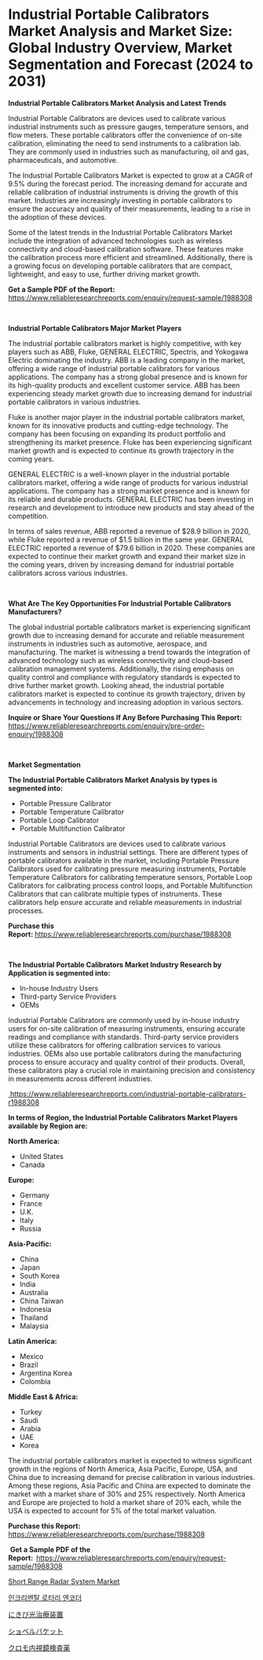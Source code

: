 <p><h1>Industrial Portable Calibrators Market Analysis and Market Size: Global Industry Overview, Market Segmentation and Forecast (2024 to 2031)</h1></p><p><strong>Industrial Portable Calibrators Market Analysis and Latest Trends</strong></p>
<p><p>Industrial Portable Calibrators are devices used to calibrate various industrial instruments such as pressure gauges, temperature sensors, and flow meters. These portable calibrators offer the convenience of on-site calibration, eliminating the need to send instruments to a calibration lab. They are commonly used in industries such as manufacturing, oil and gas, pharmaceuticals, and automotive.</p><p>The Industrial Portable Calibrators Market is expected to grow at a CAGR of 9.5% during the forecast period. The increasing demand for accurate and reliable calibration of industrial instruments is driving the growth of this market. Industries are increasingly investing in portable calibrators to ensure the accuracy and quality of their measurements, leading to a rise in the adoption of these devices.</p><p>Some of the latest trends in the Industrial Portable Calibrators Market include the integration of advanced technologies such as wireless connectivity and cloud-based calibration software. These features make the calibration process more efficient and streamlined. Additionally, there is a growing focus on developing portable calibrators that are compact, lightweight, and easy to use, further driving market growth.</p></p>
<p><strong>Get a Sample PDF of the Report:&nbsp;</strong> <a href="https://www.reliableresearchreports.com/enquiry/request-sample/1988308">https://www.reliableresearchreports.com/enquiry/request-sample/1988308</a></p>
<p>&nbsp;</p>
<p><strong>Industrial Portable Calibrators Major Market Players</strong></p>
<p><p>The industrial portable calibrators market is highly competitive, with key players such as ABB, Fluke, GENERAL ELECTRIC, Spectris, and Yokogawa Electric dominating the industry. ABB is a leading company in the market, offering a wide range of industrial portable calibrators for various applications. The company has a strong global presence and is known for its high-quality products and excellent customer service. ABB has been experiencing steady market growth due to increasing demand for industrial portable calibrators in various industries.</p><p>Fluke is another major player in the industrial portable calibrators market, known for its innovative products and cutting-edge technology. The company has been focusing on expanding its product portfolio and strengthening its market presence. Fluke has been experiencing significant market growth and is expected to continue its growth trajectory in the coming years.</p><p>GENERAL ELECTRIC is a well-known player in the industrial portable calibrators market, offering a wide range of products for various industrial applications. The company has a strong market presence and is known for its reliable and durable products. GENERAL ELECTRIC has been investing in research and development to introduce new products and stay ahead of the competition.</p><p>In terms of sales revenue, ABB reported a revenue of $28.9 billion in 2020, while Fluke reported a revenue of $1.5 billion in the same year. GENERAL ELECTRIC reported a revenue of $79.6 billion in 2020. These companies are expected to continue their market growth and expand their market size in the coming years, driven by increasing demand for industrial portable calibrators across various industries.</p></p>
<p>&nbsp;</p>
<p><strong>What Are The Key Opportunities For Industrial Portable Calibrators Manufacturers?</strong></p>
<p><p>The global industrial portable calibrators market is experiencing significant growth due to increasing demand for accurate and reliable measurement instruments in industries such as automotive, aerospace, and manufacturing. The market is witnessing a trend towards the integration of advanced technology such as wireless connectivity and cloud-based calibration management systems. Additionally, the rising emphasis on quality control and compliance with regulatory standards is expected to drive further market growth. Looking ahead, the industrial portable calibrators market is expected to continue its growth trajectory, driven by advancements in technology and increasing adoption in various sectors.</p></p>
<p><strong>Inquire or Share Your Questions If Any Before Purchasing This Report:</strong> <a href="https://www.reliableresearchreports.com/enquiry/pre-order-enquiry/1988308">https://www.reliableresearchreports.com/enquiry/pre-order-enquiry/1988308</a></p>
<p>&nbsp;</p>
<p><strong>Market Segmentation</strong></p>
<p><strong>The Industrial Portable Calibrators Market Analysis by types is segmented into:</strong></p>
<p><ul><li>Portable Pressure Calibrator</li><li>Portable Temperature Calibrator</li><li>Portable Loop Calibrator</li><li>Portable Multifunction Calibrator</li></ul></p>
<p><p>Industrial Portable Calibrators are devices used to calibrate various instruments and sensors in industrial settings. There are different types of portable calibrators available in the market, including Portable Pressure Calibrators used for calibrating pressure measuring instruments, Portable Temperature Calibrators for calibrating temperature sensors, Portable Loop Calibrators for calibrating process control loops, and Portable Multifunction Calibrators that can calibrate multiple types of instruments. These calibrators help ensure accurate and reliable measurements in industrial processes.</p></p>
<p><strong>Purchase this Report:&nbsp;</strong><a href="https://www.reliableresearchreports.com/purchase/1988308">https://www.reliableresearchreports.com/purchase/1988308</a></p>
<p>&nbsp;</p>
<p><strong>The Industrial Portable Calibrators Market Industry Research by Application is segmented into:</strong></p>
<p><ul><li>In-house Industry Users</li><li>Third-party Service Providers</li><li>OEMs</li></ul></p>
<p><p>Industrial Portable Calibrators are commonly used by in-house industry users for on-site calibration of measuring instruments, ensuring accurate readings and compliance with standards. Third-party service providers utilize these calibrators for offering calibration services to various industries. OEMs also use portable calibrators during the manufacturing process to ensure accuracy and quality control of their products. Overall, these calibrators play a crucial role in maintaining precision and consistency in measurements across different industries.</p></p>
<p><a href="https://www.reliableresearchreports.com/industrial-portable-calibrators-r1988308">&nbsp;https://www.reliableresearchreports.com/industrial-portable-calibrators-r1988308</a></p>
<p><strong>In terms of Region, the Industrial Portable Calibrators Market Players available by Region are:</strong></p>
<p>
    <p> <strong> North America: </strong>
        <ul>
            <li>United States</li>
            <li>Canada</li>
        </ul>
        </p> 
    <p> <strong> Europe: </strong>
        <ul>
            <li>Germany</li>
            <li>France</li>
            <li>U.K.</li>
            <li>Italy</li>
            <li>Russia</li>
        </ul>
        </p> 
    <p> <strong> Asia-Pacific: </strong>
        <ul>
            <li>China</li>
            <li>Japan</li>
            <li>South Korea</li>
            <li>India</li>
            <li>Australia</li>
            <li>China Taiwan</li>
            <li>Indonesia</li>
            <li>Thailand</li>
            <li>Malaysia</li>
        </ul>
        </p> 
    <p> <strong> Latin America: </strong>
        <ul>
            <li>Mexico</li>
            <li>Brazil</li>
            <li>Argentina Korea</li>
            <li>Colombia</li>
        </ul>
        </p> 
    <p> <strong> Middle East & Africa: </strong>
        <ul>
            <li>Turkey</li>
            <li>Saudi</li>
            <li>Arabia</li>
            <li>UAE</li>
            <li>Korea</li>
        </ul>
    </p>
    </p>
<p><p>The industrial portable calibrators market is expected to witness significant growth in the regions of North America, Asia Pacific, Europe, USA, and China due to increasing demand for precise calibration in various industries. Among these regions, Asia Pacific and China are expected to dominate the market with a market share of 30% and 25% respectively. North America and Europe are projected to hold a market share of 20% each, while the USA is expected to account for 5% of the total market valuation.</p></p>
<p><strong>Purchase this Report: </strong><a href="https://www.reliableresearchreports.com/purchase/1988308">https://www.reliableresearchreports.com/purchase/1988308</a></p>
<p>&nbsp;<strong>Get a Sample PDF of the Report:&nbsp;&nbsp;</strong><a href="https://www.reliableresearchreports.com/enquiry/request-sample/1988308">https://www.reliableresearchreports.com/enquiry/request-sample/1988308</a></p>
<p><strong></strong></p>
<p><p><a href="https://github.com/Angelnienowdseej3e45z3p8c/Market-Research-Report-List-2/blob/main/short-range-radar-system-market.md">Short Range Radar System Market</a></p><p><a href="https://medium.com/@karenburke2009/%ED%9A%8C%EC%A0%84-%EC%97%94%EC%BD%94%EB%8D%94-%EC%8B%9C%EC%9E%A5-%EB%B6%84%EC%84%9D-%EA%B8%80%EB%A1%9C%EB%B2%8C-%EC%82%B0%EC%97%85-%EC%A0%84%EB%A7%9D-%EB%B0%8F-%EC%98%88%EC%B8%A1-2024%EB%85%84%EB%B6%80%ED%84%B0-2031%EB%85%84-2016173dff74">인크리멘탈 로터리 엔코더</a></p><p><a href="https://medium.com/@jack3lambert/%E3%81%AB%E3%81%8D%E3%81%B3%E5%85%89%E7%99%82%E6%B3%95%E3%83%87%E3%83%90%E3%82%A4%E3%82%B9%E5%B8%82%E5%A0%B4-%E5%B8%82%E5%A0%B4%E3%82%B7%E3%82%A7%E3%82%A2-%E5%B8%82%E5%A0%B4%E5%8B%95%E5%90%91-%E5%8F%8A%E3%81%B3%E5%B0%86%E6%9D%A5%E3%81%AE%E6%88%90%E9%95%B7%E3%82%92%E6%8E%A2%E3%82%8B-87dfbe9b0b43">にきび光治療装置</a></p><p><a href="https://github.com/KaydenJohns1964/Market-Research-Report-List-1/blob/main/189517433866.md">ショベルバケット</a></p><p><a href="https://medium.com/@r.aspinall_32685/%E3%82%AF%E3%83%AD%E3%83%A2%E3%82%A8%E3%83%B3%E3%83%89%E3%82%B9%E3%82%B3%E3%83%94%E3%83%BC%E8%96%AC%E5%89%A4%E3%81%AE%E5%B8%82%E5%A0%B4%E5%88%86%E6%9E%90%E3%81%A82024%E5%B9%B4%E3%81%8B%E3%82%892031%E5%B9%B4%E3%81%BE%E3%81%A7%E3%81%AE%E4%BA%88%E6%B8%AC%E5%B8%82%E5%A0%B4%E8%A6%8F%E6%A8%A1-af18e61323b1">クロモ内視鏡検査薬</a></p></p>